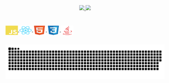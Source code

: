 <div align="center">
  <a href="https://github.com/MatheusVBLima">
  <img height="180em" src="https://github-readme-stats.vercel.app/api?username=MatheusVBLima&show_icons=true&theme=dark&include_all_commits=true&count_private=true"/>
  <img height="180em" src="https://github-readme-stats.vercel.app/api/top-langs/?username=MatheusVBLima&layout=compact&langs_count=7&theme=dark"/>
</div>
  
 ##
<div style="display: inline_block;"><br>
  <img align="center" alt="Rafa-Js" height="30" width="40" src="https://raw.githubusercontent.com/devicons/devicon/master/icons/javascript/javascript-plain.svg">
  <img align="center" alt="Rafa-React" height="30" width="40" src="https://raw.githubusercontent.com/devicons/devicon/master/icons/react/react-original.svg">
  <img align="center" alt="Rafa-HTML" height="30" width="40" src="https://raw.githubusercontent.com/devicons/devicon/master/icons/html5/html5-original.svg">
  <img align="center" alt="Rafa-CSS" height="30" width="40" src="https://raw.githubusercontent.com/devicons/devicon/master/icons/css3/css3-original.svg">
  <img align="center" alt="Rafa-Js" height="30" width="40" src="https://raw.githubusercontent.com/devicons/devicon/master/icons/java/java-plain.svg">
  
</div>
  
  ##
  
  ![Snake animation](https://github.com/MatheusVBLima/MatheusVBLima/blob/output/github-contribution-grid-snake.svg)
 
